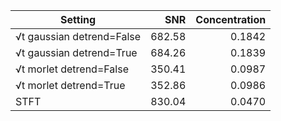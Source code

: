 | Setting | SNR | Concentration |
|---|---:|---:|
| √t gaussian detrend=False | 682.58 | 0.1842 |
| √t gaussian detrend=True | 684.26 | 0.1839 |
| √t morlet detrend=False | 350.41 | 0.0987 |
| √t morlet detrend=True | 352.86 | 0.0986 |
| STFT | 830.04 | 0.0470 |